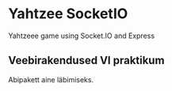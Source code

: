# Yahtzee SocketIO
Yahtzeee game using Socket.IO and Express

## Veebirakendused VI praktikum
Abipakett aine läbimiseks.
